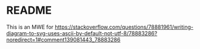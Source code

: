 # README
This is an MWE for https://stackoverflow.com/questions/78881961/writing-diagram-to-svg-uses-ascii-by-default-not-utf-8/78883286?noredirect=1#comment139081443_78883286